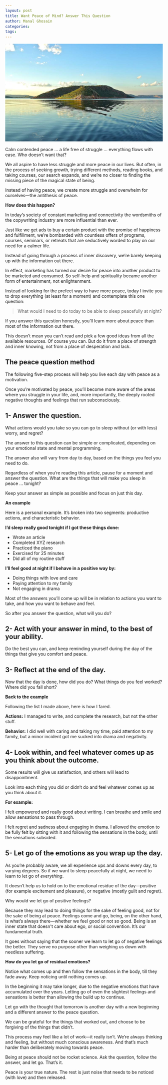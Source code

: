 ```yaml
---
layout: post
title: Want Peace of Mind? Answer This Question
author: Manal Ghosain
categories:
tags:
---
```


![Peaceful island](/images/island.jpg)

Calm contended peace … a life free of struggle … everything flows with ease. Who doesn’t want that? 

We all aspire to have less struggle and more peace in our lives. But often, in the process of seeking growth, trying different methods, reading books, and taking courses, our search expands, and we’re no closer to finding the missing piece of the magical state of being. 

Instead of having peace, we create more struggle and overwhelm for ourselves—the antithesis of peace. 

**How does this happen?** 

In today’s society of constant marketing and connectivity the wordsmiths of the copywriting industry are more influential than ever. 

Just like we get ads to buy a certain product with the promise of happiness and fulfillment, we’re bombarded with countless offers of programs, courses, seminars, or retreats that are seductively worded to play on our need for a calmer life. 

Instead of going through a process of inner discovery, we’re barely keeping up with the information out there. 

In effect, marketing has turned our desire for peace into another product to be marketed and consumed. So self-help and spirituality became another form of entertainment, not enlightenment. 

Instead of looking for the prefect way to have more peace, today I invite you to drop everything (at least for a moment) and contemplate this one question: 

> What would I need to do today to be able to sleep peacefully at night?

If you answer this question honestly, you’ll learn more about peace than most of the information out there. 

This doesn’t mean you can’t read and pick a few good ideas from all the available resources. Of course you can. But do it from a place of strength and inner knowing, not from a place of desperation and lack. 

## The peace question method

The following five-step process will help you live each day with peace as a motivation. 

Once you’re motivated by peace, you’ll become more aware of the areas where you struggle in your life, and, more importantly, the deeply rooted negative thoughts and feelings that run subconsciously. 

## 1- Answer the question.

What actions would you take so you can go to sleep without (or with less) worry, and regret? 

The answer to this question can be simple or complicated, depending on your emotional state and mental programming. 

The answer also will vary from day to day, based on the things you feel you need to do. 

Regardless of when you’re reading this article, pause for a moment and answer the question. What are the things that will make you sleep in peace … tonight? 

Keep your answer as simple as possible and focus on just this day. 

**An example** 

Here is a personal example. It’s broken into two segments: productive actions, and characteristic behavior. 

**I’d sleep really good tonight if I got these things done:**

  * Wrote an article
  * Completed XYZ research
  * Practiced the piano
  * Exercised for 25 minutes
  * Did all of my routine stuff

**I’ll feel good at night if I behave in a positive way by:**

  * Doing things with love and care
  * Paying attention to my family
  * Not engaging in drama

Most of the answers you’ll come up will be in relation to actions you want to take, and how you want to behave and feel. 

So after you answer the question, what will you do? 

## 2- Act with your answer in mind, to the best of your ability.

Do the best you can, and keep reminding yourself during the day of the things that give you comfort and peace. 

## 3- Reflect at the end of the day.

Now that the day is done, how did you do? What things do you feel worked? Where did you fall short? 

**Back to the example** 

Following the list I made above, here is how I fared. 

**Actions:** I managed to write, and complete the research, but not the other stuff. 

**Behavior:** I did well with caring and taking my time, paid attention to my family, but a minor incident got me sucked into drama and negativity. 

## 4- Look within, and feel whatever comes up as you think about the outcome.

Some results will give us satisfaction, and others will lead to disappointment. 

Look into each thing you did or didn’t do and feel whatever comes up as you think about it. 

**For example:** 

I felt empowered and really good about writing. I can breathe and smile and allow sensations to pass through. 

I felt regret and sadness about engaging in drama. I allowed the emotion to be fully felt by sitting with it and following the sensations in the body, until the sensations subsided. 

## 5- Let go of the emotions as you wrap up the day.

As you’re probably aware, we all experience ups and downs every day, to varying degrees. So if we want to sleep peacefully at night, we need to learn to let go of _everything_. 

It doesn’t help us to hold on to the emotional residue of the day—positive (for example excitement and pleasure), or negative (mostly guilt and regret). 

Why would we let go of positive feelings? 

Because they may lead to doing things for the sake of feeling good, not for the sake of being at peace. Feelings come and go, being, on the other hand, is what’s always there—whether we feel good or not so good. Being is an inner state that doesn't care about ego, or social convention. It’s our fundamental truth. 

It goes without saying that the sooner we learn to let go of negative feelings the better. They serve no purpose other than weighing us down with needless suffering. 

**How do you let go of residual emotions?** 

Notice what comes up and then follow the sensations in the body, till they fade away. Keep noticing until nothing comes up. 

In the beginning it may take longer, due to the negative emotions that have accumulated over the years. Letting go of even the slightest feelings and sensations is better than allowing the build up to continue. 

Let go with the thought that tomorrow is another day with a new beginning and a different answer to the peace question. 

We can be grateful for the things that worked out, and choose to be forgiving of the things that didn’t. 

This process may feel like a lot of work—it really isn’t. We’re always thinking and feeling, but without much conscious awareness. And that’s much harder than deliberately moving towards peace. 

Being at peace should not be rocket science. Ask the question, follow the answer, and let go. That’s it. 

Peace is your true nature. The rest is just noise that needs to be noticed (with love) and then released.
